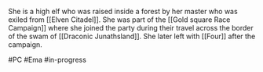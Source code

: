 She is a high elf who was raised inside a forest by her master who was exiled from [[Elven Citadel]]. She was part of the [[Gold square Race Campaign]] where she joined the party during their travel across the border of the swam of [[Draconic Junathsland]]. She later left with [[Four]] after the campaign.

#PC #Ema #in-progress